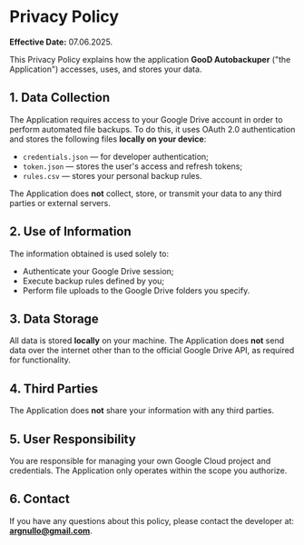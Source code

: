 # Privacy Policy

**Effective Date:** 07.06.2025.

This Privacy Policy explains how the application **GooD Autobackuper** ("the Application") accesses, uses, and stores your data.

## 1. Data Collection

The Application requires access to your Google Drive account in order to perform automated file backups. To do this, it uses OAuth 2.0 authentication and stores the following files **locally on your device**:
- `credentials.json` — for developer authentication;
- `token.json` — stores the user's access and refresh tokens;
- `rules.csv` — stores your personal backup rules.

The Application does **not** collect, store, or transmit your data to any third parties or external servers.

## 2. Use of Information

The information obtained is used solely to:
- Authenticate your Google Drive session;
- Execute backup rules defined by you;
- Perform file uploads to the Google Drive folders you specify.

## 3. Data Storage

All data is stored **locally** on your machine. The Application does **not** send data over the internet other than to the official Google Drive API, as required for functionality.

## 4. Third Parties

The Application does **not** share your information with any third parties.

## 5. User Responsibility

You are responsible for managing your own Google Cloud project and credentials. The Application only operates within the scope you authorize.

## 6. Contact

If you have any questions about this policy, please contact the developer at: **argnullo@gmail.com**.
